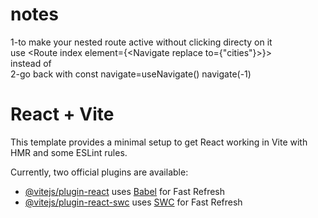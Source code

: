 
# notes
1-to make your nested route active without clicking directy on it   
use <Route index element={<Navigate replace to={"cities"}>}>     
instead of <Route index element={}>     
2-go back with const navigate=useNavigate() navigate(-1)     



# React + Vite

This template provides a minimal setup to get React working in Vite with HMR and some ESLint rules.

Currently, two official plugins are available:

- [@vitejs/plugin-react](https://github.com/vitejs/vite-plugin-react/blob/main/packages/plugin-react/README.md) uses [Babel](https://babeljs.io/) for Fast Refresh
- [@vitejs/plugin-react-swc](https://github.com/vitejs/vite-plugin-react-swc) uses [SWC](https://swc.rs/) for Fast Refresh
